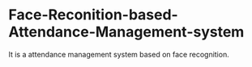 # Face-Reconition-based-Attendance-Management-system
It is a attendance management system based on face recognition.
